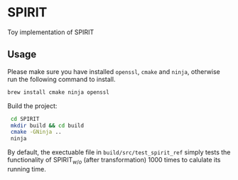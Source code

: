 # SPIRIT
Toy implementation of SPIRIT

## Usage

Please make sure you have installed `openssl`, `cmake` and `ninja`, otherwise run the following command to install.
```bash
brew install cmake ninja openssl
```

Build the project:
```bash
 cd SPIRIT
 mkdir build && cd build
 cmake -GNinja ..
 ninja
```

By default, the exectuable file in `build/src/test_spirit_ref` simply tests the functionality of $\mathsf{SPIRIT}_{w/o}$ (after transformation) 1000 times to calulate its running time.
